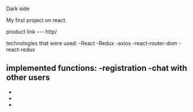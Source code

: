 Dark side

My first project on react.

product link --- http/



technologies that were used:
-React 
-Redux
-axios 
-react-router-dom
-react-redux



implemented functions:
-registration
-chat with other users
-
-
-
-